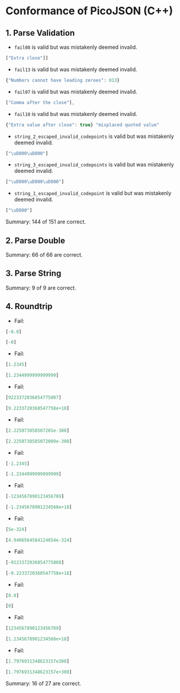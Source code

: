 # Conformance of PicoJSON (C++)

## 1. Parse Validation

* `fail08` is valid but was mistakenly deemed invalid.
~~~js
["Extra close"]]
~~~

* `fail13` is valid but was mistakenly deemed invalid.
~~~js
{"Numbers cannot have leading zeroes": 013}
~~~

* `fail07` is valid but was mistakenly deemed invalid.
~~~js
["Comma after the close"],
~~~

* `fail10` is valid but was mistakenly deemed invalid.
~~~js
{"Extra value after close": true} "misplaced quoted value"
~~~

* `string_2_escaped_invalid_codepoints` is valid but was mistakenly deemed invalid.
~~~js
["\uD800\uD800"]
~~~

* `string_3_escaped_invalid_codepoints` is valid but was mistakenly deemed invalid.
~~~js
["\uD800\uD800\uD800"]
~~~

* `string_1_escaped_invalid_codepoint` is valid but was mistakenly deemed invalid.
~~~js
["\uD800"]
~~~


Summary: 144 of 151 are correct.

## 2. Parse Double


Summary: 66 of 66 are correct.

## 3. Parse String


Summary: 9 of 9 are correct.

## 4. Roundtrip

* Fail:
~~~js
[-0.0]
~~~

~~~js
[-0]
~~~

* Fail:
~~~js
[1.2345]
~~~

~~~js
[1.2344999999999999]
~~~

* Fail:
~~~js
[9223372036854775807]
~~~

~~~js
[9.2233720368547758e+18]
~~~

* Fail:
~~~js
[2.225073858507201e-308]
~~~

~~~js
[2.2250738585072009e-308]
~~~

* Fail:
~~~js
[-1.2345]
~~~

~~~js
[-1.2344999999999999]
~~~

* Fail:
~~~js
[-1234567890123456789]
~~~

~~~js
[-1.2345678901234568e+18]
~~~

* Fail:
~~~js
[5e-324]
~~~

~~~js
[4.9406564584124654e-324]
~~~

* Fail:
~~~js
[-9223372036854775808]
~~~

~~~js
[-9.2233720368547758e+18]
~~~

* Fail:
~~~js
[0.0]
~~~

~~~js
[0]
~~~

* Fail:
~~~js
[1234567890123456789]
~~~

~~~js
[1.2345678901234568e+18]
~~~

* Fail:
~~~js
[1.7976931348623157e308]
~~~

~~~js
[1.7976931348623157e+308]
~~~


Summary: 16 of 27 are correct.

